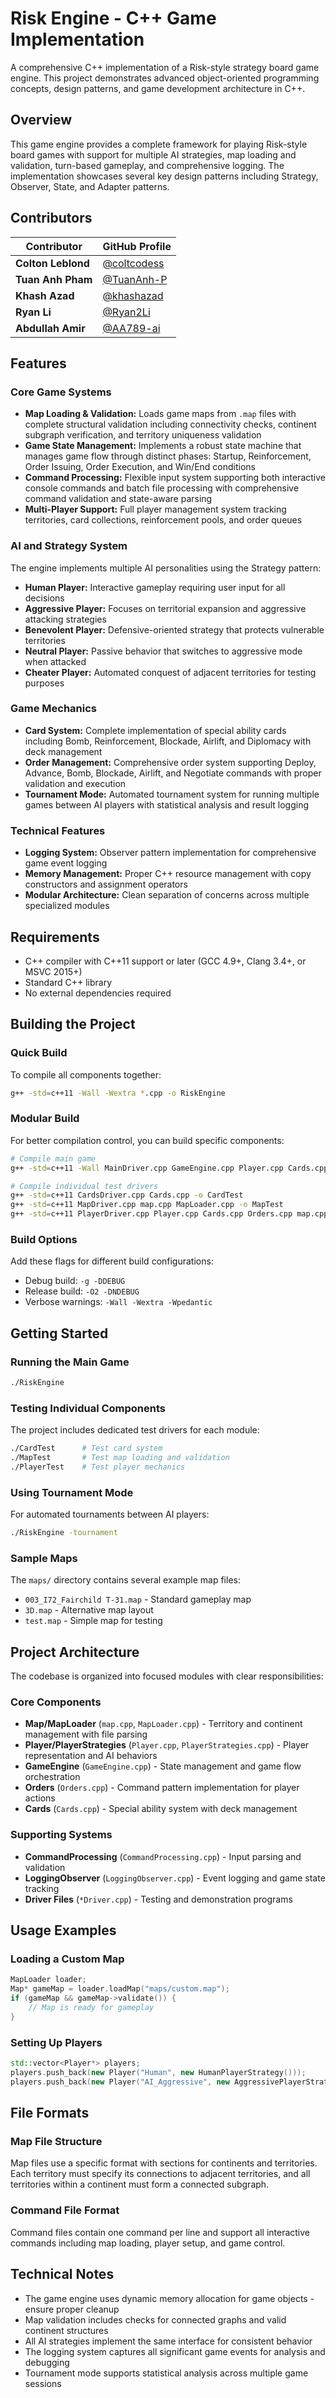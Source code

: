 # Risk Engine - C++ Game Implementation

A comprehensive C++ implementation of a Risk-style strategy board game engine. This project demonstrates advanced object-oriented programming concepts, design patterns, and game development architecture in C++.

## Overview

This game engine provides a complete framework for playing Risk-style board games with support for multiple AI strategies, map loading and validation, turn-based gameplay, and comprehensive logging. The implementation showcases several key design patterns including Strategy, Observer, State, and Adapter patterns.

## Contributors

| Contributor        | GitHub Profile                               |
| ------------------ | -------------------------------------------- |
| **Colton Leblond** | [@coltcodess](https://github.com/coltcodess) |
| **Tuan Anh Pham**  | [@TuanAnh-P](https://github.com/TuanAnh-P)   |
| **Khash Azad**     | [@khashazad](https://github.com/khashazad)   |
| **Ryan Li**        | [@Ryan2Li](https://github.com/Ryan2Li)       |
| **Abdullah Amir**  | [@AA789-ai](https://github.com/AA789-ai)     |

## Features

### Core Game Systems

- **Map Loading & Validation:** Loads game maps from `.map` files with complete structural validation including connectivity checks, continent subgraph verification, and territory uniqueness validation
- **Game State Management:** Implements a robust state machine that manages game flow through distinct phases: Startup, Reinforcement, Order Issuing, Order Execution, and Win/End conditions
- **Command Processing:** Flexible input system supporting both interactive console commands and batch file processing with comprehensive command validation and state-aware parsing
- **Multi-Player Support:** Full player management system tracking territories, card collections, reinforcement pools, and order queues

### AI and Strategy System

The engine implements multiple AI personalities using the Strategy pattern:

- **Human Player:** Interactive gameplay requiring user input for all decisions
- **Aggressive Player:** Focuses on territorial expansion and aggressive attacking strategies
- **Benevolent Player:** Defensive-oriented strategy that protects vulnerable territories
- **Neutral Player:** Passive behavior that switches to aggressive mode when attacked
- **Cheater Player:** Automated conquest of adjacent territories for testing purposes

### Game Mechanics

- **Card System:** Complete implementation of special ability cards including Bomb, Reinforcement, Blockade, Airlift, and Diplomacy with deck management
- **Order Management:** Comprehensive order system supporting Deploy, Advance, Bomb, Blockade, Airlift, and Negotiate commands with proper validation and execution
- **Tournament Mode:** Automated tournament system for running multiple games between AI players with statistical analysis and result logging

### Technical Features

- **Logging System:** Observer pattern implementation for comprehensive game event logging
- **Memory Management:** Proper C++ resource management with copy constructors and assignment operators
- **Modular Architecture:** Clean separation of concerns across multiple specialized modules

## Requirements

- C++ compiler with C++11 support or later (GCC 4.9+, Clang 3.4+, or MSVC 2015+)
- Standard C++ library
- No external dependencies required

## Building the Project

### Quick Build

To compile all components together:

```bash
g++ -std=c++11 -Wall -Wextra *.cpp -o RiskEngine
```

### Modular Build

For better compilation control, you can build specific components:

```bash
# Compile main game
g++ -std=c++11 -Wall MainDriver.cpp GameEngine.cpp Player.cpp Cards.cpp Orders.cpp map.cpp MapLoader.cpp CommandProcessing.cpp PlayerStrategies.cpp LoggingObserver.cpp LogObserver.cpp -o RiskEngine

# Compile individual test drivers
g++ -std=c++11 CardsDriver.cpp Cards.cpp -o CardTest
g++ -std=c++11 MapDriver.cpp map.cpp MapLoader.cpp -o MapTest
g++ -std=c++11 PlayerDriver.cpp Player.cpp Cards.cpp Orders.cpp map.cpp -o PlayerTest
```

### Build Options

Add these flags for different build configurations:

- Debug build: `-g -DDEBUG`
- Release build: `-O2 -DNDEBUG`
- Verbose warnings: `-Wall -Wextra -Wpedantic`

## Getting Started

### Running the Main Game

```bash
./RiskEngine
```

### Testing Individual Components

The project includes dedicated test drivers for each module:

```bash
./CardTest      # Test card system
./MapTest       # Test map loading and validation
./PlayerTest    # Test player mechanics
```

### Using Tournament Mode

For automated tournaments between AI players:

```bash
./RiskEngine -tournament
```

### Sample Maps

The `maps/` directory contains several example map files:

- `003_I72_Fairchild T-31.map` - Standard gameplay map
- `3D.map` - Alternative map layout
- `test.map` - Simple map for testing

## Project Architecture

The codebase is organized into focused modules with clear responsibilities:

### Core Components

- **Map/MapLoader** (`map.cpp`, `MapLoader.cpp`) - Territory and continent management with file parsing
- **Player/PlayerStrategies** (`Player.cpp`, `PlayerStrategies.cpp`) - Player representation and AI behaviors
- **GameEngine** (`GameEngine.cpp`) - State management and game flow orchestration
- **Orders** (`Orders.cpp`) - Command pattern implementation for player actions
- **Cards** (`Cards.cpp`) - Special ability system with deck management

### Supporting Systems

- **CommandProcessing** (`CommandProcessing.cpp`) - Input parsing and validation
- **LoggingObserver** (`LoggingObserver.cpp`) - Event logging and game state tracking
- **Driver Files** (`*Driver.cpp`) - Testing and demonstration programs

## Usage Examples

### Loading a Custom Map

```cpp
MapLoader loader;
Map* gameMap = loader.loadMap("maps/custom.map");
if (gameMap && gameMap->validate()) {
    // Map is ready for gameplay
}
```

### Setting Up Players

```cpp
std::vector<Player*> players;
players.push_back(new Player("Human", new HumanPlayerStrategy()));
players.push_back(new Player("AI_Aggressive", new AggressivePlayerStrategy()));
```

## File Formats

### Map File Structure

Map files use a specific format with sections for continents and territories. Each territory must specify its connections to adjacent territories, and all territories within a continent must form a connected subgraph.

### Command File Format

Command files contain one command per line and support all interactive commands including map loading, player setup, and game control.

## Technical Notes

- The game engine uses dynamic memory allocation for game objects - ensure proper cleanup
- Map validation includes checks for connected graphs and valid continent structures
- All AI strategies implement the same interface for consistent behavior
- The logging system captures all significant game events for analysis and debugging
- Tournament mode supports statistical analysis across multiple game sessions
